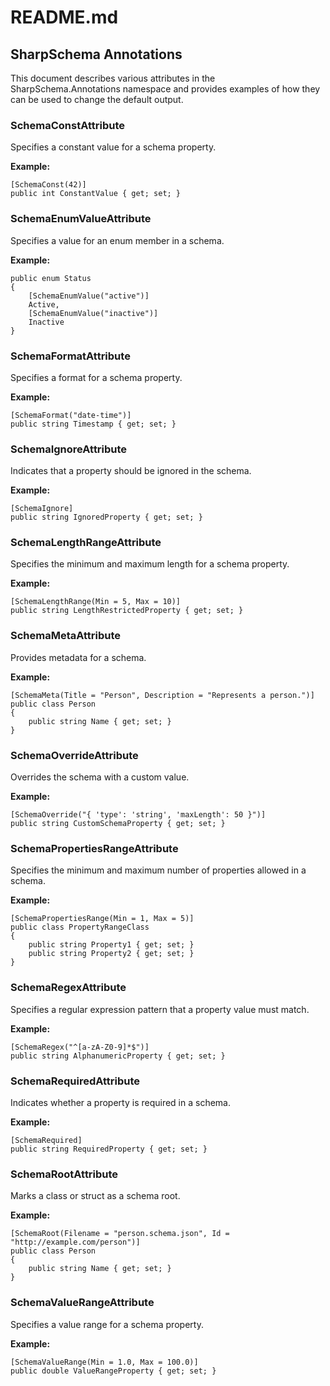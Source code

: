 # README.md

## SharpSchema Annotations

This document describes various attributes in the SharpSchema.Annotations namespace and provides examples of how they can be used to change the default output.

### SchemaConstAttribute

Specifies a constant value for a schema property.

**Example:**

```
[SchemaConst(42)]
public int ConstantValue { get; set; }
```

### SchemaEnumValueAttribute

Specifies a value for an enum member in a schema.

**Example:**

```
public enum Status
{
    [SchemaEnumValue("active")]
    Active,
    [SchemaEnumValue("inactive")]
    Inactive
}
```

### SchemaFormatAttribute

Specifies a format for a schema property.

**Example:**

```
[SchemaFormat("date-time")]
public string Timestamp { get; set; }
```

### SchemaIgnoreAttribute

Indicates that a property should be ignored in the schema.

**Example:**

```
[SchemaIgnore]
public string IgnoredProperty { get; set; }
```

### SchemaLengthRangeAttribute

Specifies the minimum and maximum length for a schema property.

**Example:**

```
[SchemaLengthRange(Min = 5, Max = 10)]
public string LengthRestrictedProperty { get; set; }
```

### SchemaMetaAttribute

Provides metadata for a schema.

**Example:**

```
[SchemaMeta(Title = "Person", Description = "Represents a person.")]
public class Person
{
    public string Name { get; set; }
}
```

### SchemaOverrideAttribute

Overrides the schema with a custom value.

**Example:**

```
[SchemaOverride("{ 'type': 'string', 'maxLength': 50 }")]
public string CustomSchemaProperty { get; set; }
```

### SchemaPropertiesRangeAttribute

Specifies the minimum and maximum number of properties allowed in a schema.

**Example:**

```
[SchemaPropertiesRange(Min = 1, Max = 5)]
public class PropertyRangeClass
{
    public string Property1 { get; set; }
    public string Property2 { get; set; }
}
```

### SchemaRegexAttribute

Specifies a regular expression pattern that a property value must match.

**Example:**

```
[SchemaRegex("^[a-zA-Z0-9]*$")]
public string AlphanumericProperty { get; set; }
```

### SchemaRequiredAttribute

Indicates whether a property is required in a schema.

**Example:**

```
[SchemaRequired]
public string RequiredProperty { get; set; }
```

### SchemaRootAttribute

Marks a class or struct as a schema root.

**Example:**

```
[SchemaRoot(Filename = "person.schema.json", Id = "http://example.com/person")]
public class Person
{
    public string Name { get; set; }
}
```

### SchemaValueRangeAttribute

Specifies a value range for a schema property.

**Example:**

```
[SchemaValueRange(Min = 1.0, Max = 100.0)]
public double ValueRangeProperty { get; set; }
```
